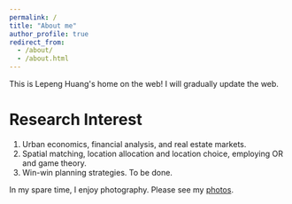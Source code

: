 ```yaml
---
permalink: /
title: "About me"
author_profile: true
redirect_from: 
  - /about/
  - /about.html
---
```


This is Lepeng Huang's home on the web! I will gradually update the web.

Research Interest
======
1. Urban economics, financial analysis, and real estate markets.
2. Spatial matching, location allocation and location choice, employing OR and game theory.
3. Win-win planning strategies.
To be done.

In my spare time, I enjoy photography. Please see my [photos](https://hlpgallery.mysxl.cn/).

